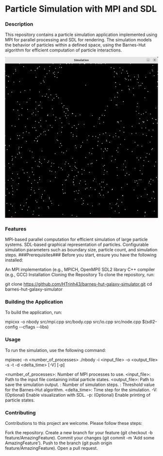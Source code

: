 # Particle Simulation with MPI and SDL
### Description
This repository contains a particle simulation application implemented using MPI for parallel processing and SDL for rendering. The simulation models the behavior of particles within a defined space, using the Barnes-Hut algorithm for efficient computation of particle interactions.

![Demo Animation](img/1000-particles.gif)

### Features
MPI-based parallel computation for efficient simulation of large particle systems.
SDL-based graphical representation of particles.
Configurable simulation parameters such as boundary size, particle count, and simulation steps.
###Prerequisites###
Before you start, ensure you have the following installed:

An MPI implementation (e.g., MPICH, OpenMPI)
SDL2 library
C++ compiler (e.g., GCC)
Installation
Cloning the Repository
To clone the repository, run:

git clone https://github.com/HTrinh43/barnes-hut-galaxy-simulator.git
cd barnes-hut-galaxy-simulator

### Building the Application
To build the application, run:

mpicxx -o nbody src/mpi.cpp src/body.cpp src/io.cpp src/node.cpp $(sdl2-config --cflags --libs)

### Usage
To run the simulation, use the following command:

mpiexec -n <number_of_processes> ./nbody -i <input_file> -o <output_file> -s <steps> -t <theta> -d <delta_time> [-V] [-p]

<number_of_processes>: Number of MPI processes to use.
<input_file>: Path to the input file containing initial particle states.
<output_file>: Path to save the simulation output.
<steps>: Number of simulation steps.
<theta>: Threshold value for the Barnes-Hut algorithm.
<delta_time>: Time step for the simulation.
-V: (Optional) Enable visualization with SDL.
-p: (Optional) Enable printing of particle states.

### Contributing
Contributions to this project are welcome. Please follow these steps:

Fork the repository.
Create a new branch for your feature (git checkout -b feature/AmazingFeature).
Commit your changes (git commit -m 'Add some AmazingFeature').
Push to the branch (git push origin feature/AmazingFeature).
Open a pull request.
